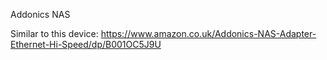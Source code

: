 Addonics NAS 

Similar to this device:
https://www.amazon.co.uk/Addonics-NAS-Adapter-Ethernet-Hi-Speed/dp/B001OC5J9U
